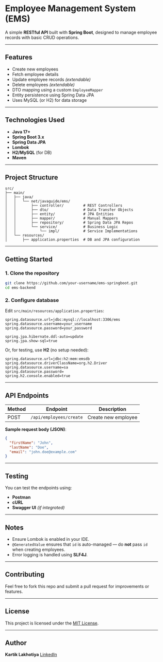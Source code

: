 #  Employee Management System (EMS)

A simple **RESTful API** built with **Spring Boot**, designed to manage employee records with basic CRUD operations.

---

##  Features

* Create new employees
* Fetch employee details
* Update employee records *(extendable)*
* Delete employees *(extendable)*
* DTO mapping using a custom `EmployeeMapper`
* Entity persistence using Spring Data JPA
* Uses MySQL (or H2) for data storage

---

##  Technologies Used

* **Java 17+**
* **Spring Boot 3.x**
* **Spring Data JPA**
* **Lombok**
* **H2/MySQL** (for DB)
* **Maven**

---

##  Project Structure

```
src/
├── main/
│   ├── java/
│   │   └── net/javaguide/ems/
│   │       ├── controller/         # REST Controllers
│   │       ├── dto/                # Data Transfer Objects
│   │       ├── entity/             # JPA Entities
│   │       ├── mapper/             # Manual Mappers
│   │       ├── repository/         # Spring Data JPA Repos
│   │       └── service/            # Business Logic
│   │           └── impl/           # Service Implementations
│   └── resources/
│       ├── application.properties  # DB and JPA configuration
```

---

##  Getting Started

### 1. Clone the repository

```bash
git clone https://github.com/your-username/ems-springboot.git
cd ems-backend
```

### 2. Configure database

Edit `src/main/resources/application.properties`:

```properties
spring.datasource.url=jdbc:mysql://localhost:3306/ems
spring.datasource.username=your_username
spring.datasource.password=your_password

spring.jpa.hibernate.ddl-auto=update
spring.jpa.show-sql=true
```

Or, for testing, use **H2** (no setup needed):

```properties
spring.datasource.url=jdbc:h2:mem:emsdb
spring.datasource.driverClassName=org.h2.Driver
spring.datasource.username=sa
spring.datasource.password=
spring.h2.console.enabled=true
```

---

##  API Endpoints

| Method | Endpoint                | Description         |
| ------ | ----------------------- | ------------------- |
| POST   | `/api/employees/create` | Create new employee |

**Sample request body (JSON)**:

```json
{
  "firstName": "John",
  "lastName": "Doe",
  "email": "john.doe@example.com"
}
```

---

##  Testing

You can test the endpoints using:

* **Postman**
* **cURL**
* **Swagger UI** *(if integrated)*

---

##  Notes

* Ensure Lombok is enabled in your IDE.
* `@GeneratedValue` ensures that `id` is auto-managed — do **not** pass `id` when creating employees.
* Error logging is handled using **SLF4J**.

---

##  Contributing

Feel free to fork this repo and submit a pull request for improvements or features.

---

##  License

This project is licensed under the [MIT License](LICENSE).

---

##  Author

**Kartik Lakhotiya**
[LinkedIn](https://www.linkedin.com/in/kartik-lakhotiya-383a0319a/)
